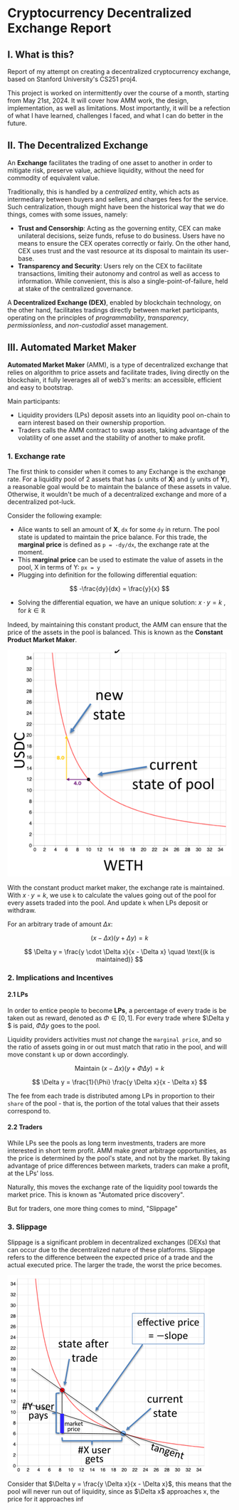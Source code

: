 # Cryptocurrency Decentralized Exchange Report

## I. What is this?

Report of my attempt on creating a decentralized cryptocurrency exchange, based on Stanford University's CS251 proj4.

This project is worked on intermittently over the course of a month, starting from May 21st, 2024. It will cover how AMM work, the design, implementation, as well as limitations. Most importantly, it will be a refection of what I have learned, challenges I faced, and what I can do better in the future.

## II. The Decentralized Exchange

An **Exchange** facilitates the trading of one asset to another in order to mitigate risk, preserve value, achieve liquidity, without the need for commodity of equivalent value.

Traditionally, this is handled by a *centralized* entity, which acts as intermediary between buyers and sellers, and charges fees for the service. Such centralization, though might have been the historical way that we do things, comes with some issues, namely:

- **Trust and Censorship**: Acting as the governing entity, CEX can make unilateral decisions, seize funds, refuse to do business. Users have no means to ensure the CEX operates correctly or fairly. On the other hand, CEX uses trust and the vast resource at its disposal to maintain its user-base.
- **Transparency and Security**: Users rely on the CEX to facilitate transactions, limiting their autonomy and control as well as access to information. While convenient, this is also a single-point-of-failure, held at stake of the centralized governance.

A **Decentralized Exchange (DEX)**, enabled by blockchain technology, on the other hand, facilitates tradings directly between market participants, operating on the principles of *programmability*, *transparency*, *permissionless*, and *non-custodial* asset management.

## III. Automated Market Maker
**Automated Market Maker** (AMM), is a type of decentralized exchange that relies on algorithm to price assets and facilitate trades, living directly on the blockchain, it fully leverages all of web3's merits: an accessible, efficient and easy to bootstrap.

Main participants:
- Liquidity providers (LPs) deposit assets into an liquidity pool on-chain to earn interest based on their ownership proportion.
- Traders calls the AMM contract to swap assets, taking advantage of the volatility of one asset and the stability of another to make profit.

### 1. Exchange rate
The first think to consider when it comes to any Exchange is the exchange rate.
For a liquidity pool of 2 assets that has (`x` units of **X**) and (`y` units of **Y**), a reasonable goal would be to maintain the balance of these assets in value. Otherwise, it wouldn't be much of a decentralized exchange and more of a decentralized pot-luck.

Consider the following example:
- Alice wants to sell an amount of **X**, `dx` for some `dy` in return. The pool state is updated to maintain the price balance. For this trade, the **marginal price** is defined as `p = -dy/dx`, the exchange rate at the moment.
- This **marginal price** can be used to estimate the value of assets in the pool, X in terms of Y: `px = y`
- Plugging into definition for the following differential equation:

$$
-\frac{dy}{dx} = \frac{y}{x}
$$

- Solving the differential equation, we have an unique solution: $x \cdot y = k$ , for $k \in \mathbb{R}$

Indeed, by maintaining this constant product, the AMM can ensure that the price of the assets in the pool is balanced. This is known as the **Constant Product Market Maker**.

![imagefromslide](./res/constprodmm.png)

With the constant product market maker, the exchange rate is maintained. With $x \cdot y = k$, we use `k` to calculate the values going out of the pool for every assets traded into the pool. And update `k` when LPs deposit or withdraw. 

For an arbitrary trade of amount $\Delta x$:

$$
(x - \Delta x) (y + \Delta y) = k
$$

$$
\Delta y = \frac{y \cdot \Delta x}{x - \Delta x} \quad \text{(k is maintained)}
$$

### 2. Implications and Incentives

#### 2.1 LPs
In order to entice people to become **LPs**, a percentage of every trade is be taken out as reward, denoted as $\Phi \in [0, 1]$. For every trade where $\Delta y $ is paid, $\Phi \Delta y$ goes to the pool.

Liquidity providers activities must *not* change the `marginal price`, and so the ratio of assets going in or out must match that ratio in the pool, and will move constant `k` up or down accordingly.

$$
\text{Maintain } (x - \Delta x)(y + \Phi \Delta y) = k
$$

$$
\Delta y = \frac{1}{\Phi} \frac{y \Delta x}{x - \Delta x}
$$

The fee from each trade is distributed among LPs in proportion to their `share` of the pool - that is, the portion of the total values that their assets correspond to.

#### 2.2 Traders
While LPs see the pools as long term investments, traders are more interested in short term profit. AMM make *great* arbitrage opportunities, as the price is determined by the pool's state, and not by the market. By taking advantage of price differences between markets, traders can make a profit, at the LPs' loss.

Naturally, this moves the exchange rate of the liquidity pool towards the market price. This is known as "Automated price discovery".

But for traders, one more thing comes to mind, "Slippage"

### 3. Slippage

Slippage is a significant problem in decentralized exchanges (DEXs) that can occur due to the decentralized nature of these platforms. Slippage refers to the difference between the expected price of a trade and the actual executed price. The larger the trade, the worst  the price becomes.

![slippage](./res/slippage.png) 

Consider that $\Delta y = \frac{y \Delta x}{x - \Delta x}$, this means that the pool will never run out of liquidity, since as $\Delta x\$ approaches x, the price for it approaches $\inf$
